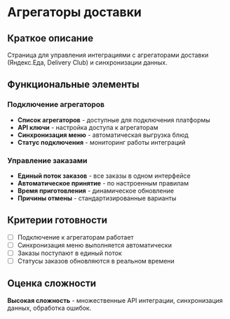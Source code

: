 # Агрегаторы доставки

## Краткое описание

Страница для управления интеграциями с агрегаторами доставки (Яндекс.Еда, Delivery Club) и синхронизации данных.

## Функциональные элементы

### Подключение агрегаторов

- **Список агрегаторов** - доступные для подключения платформы
- **API ключи** - настройка доступа к агрегаторам
- **Синхронизация меню** - автоматическая выгрузка блюд
- **Статус подключения** - мониторинг работы интеграций

### Управление заказами

- **Единый поток заказов** - все заказы в одном интерфейсе
- **Автоматическое принятие** - по настроенным правилам
- **Время приготовления** - динамическое обновление
- **Причины отмены** - стандартизированные варианты

## Критерии готовности

- [ ] Подключение к агрегаторам работает
- [ ] Синхронизация меню выполняется автоматически
- [ ] Заказы поступают в единый поток
- [ ] Статусы заказов обновляются в реальном времени

## Оценка сложности

**Высокая сложность** - множественные API интеграции, синхронизация данных, обработка ошибок.
